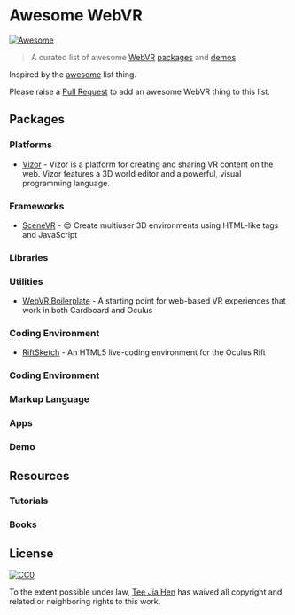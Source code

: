 # Awesome WebVR

[![Awesome](https://cdn.rawgit.com/sindresorhus/awesome/d7305f38d29fed78fa85652e3a63e154dd8e8829/media/badge.svg)](https://github.com/sindresorhus/awesome)


> A curated list of awesome [WebVR](http://webvr.info/) [packages](#packages) and [demos](#demos).

Inspired by the [awesome](https://github.com/sindresorhus/awesome) list thing.

Please raise a [Pull Request](https://github.com/wizztjh/awesome-webvr/pulls) to add an awesome WebVR thing to this list.

## Packages

### Platforms
- [Vizor](http://vizor.io/) - Vizor is a platform for creating and sharing VR content on the web. Vizor features a 3D world editor and a powerful, visual programming language. 

### Frameworks
- [SceneVR](https://github.com/scenevr/server) - :heart_eyes: Create multiuser 3D environments using HTML-like tags and JavaScript

### Libraries

### Utilities
- [WebVR Boilerplate](https://github.com/borismus/webvr-boilerplate) - A starting point for web-based VR experiences that work in both Cardboard and Oculus

### Coding Environment
- [RiftSketch](https://github.com/brianpeiris/RiftSketch) - An HTML5 live-coding environment for the Oculus Rift

### Coding Environment

### Markup Language

### Apps

### Demo

## Resources

### Tutorials

### Books

## License

[![CC0](https://i.creativecommons.org/p/zero/1.0/88x31.png)](https://creativecommons.org/publicdomain/zero/1.0/)

To the extent possible under law, [Tee Jia Hen](http://twitter/wizztjh) has waived all copyright and related or neighboring rights to this work.
